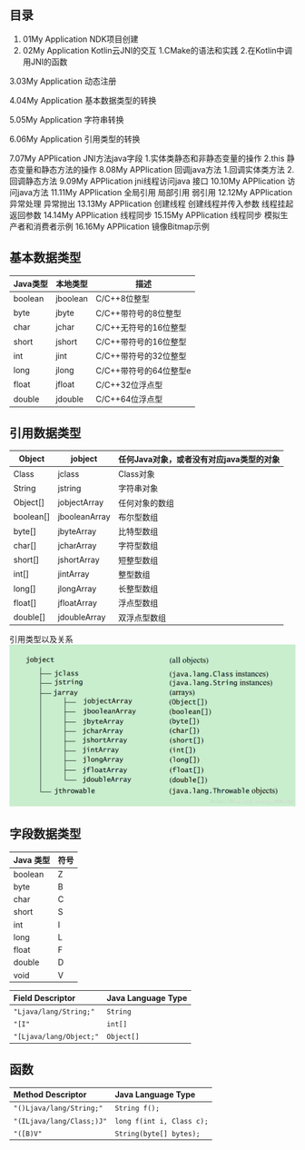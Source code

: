 ## 目录

1. 01My Application     NDK项目创建
2. 02My Application   Kotlin云JNI的交互
   1.CMake的语法和实践
   2.在Kotlin中调用JNI的函数

3.03My Application  动态注册  

4.04My Application  基本数据类型的转换

5.05My Application 字符串转换

6.06My Application  引用类型的转换

7.07My APPlication  JNI方法java字段
    1.实体类静态和非静态变量的操作
    2.this 静态变量和静态方法的操作
8.08My APPlication 回调java方法
   1.回调实体类方法
   2.回调静态方法
9.09My APPlication jni线程访问java 接口
10.10My APPlication  访问java方法
11.11My APPlication 全局引用 局部引用 弱引用
12.12My APPlication 异常处理 异常抛出
13.13My APPlication 创建线程 创建线程并传入参数  线程挂起返回参数
14.14My APPlication 线程同步
15.15My APPlication 线程同步 模拟生产者和消费者示例
16.16My APPlication 镜像Bitmap示例


## 基本数据类型

| Java类型  | 本地类型      | 描述                                     |
| --------- | ------------- | ---------------------------------------- |
| boolean   | jboolean      | C/C++8位整型                             |
| byte      | jbyte         | C/C++带符号的8位整型                     |
| char      | jchar         | C/C++无符号的16位整型                    |
| short     | jshort        | C/C++带符号的16位整型                    |
| int       | jint          | C/C++带符号的32位整型                    |
| long      | jlong         | C/C++带符号的64位整型e                   |
| float     | jfloat        | C/C++32位浮点型                          |
| double    | jdouble       | C/C++64位浮点型                          |



## 引用数据类型

| Object    | jobject       | 任何Java对象，或者没有对应java类型的对象 |
| --------- | ------------- | ---------------------------------------- |
| Class     | jclass        | Class对象                                |
| String    | jstring       | 字符串对象                               |
| Object[]  | jobjectArray  | 任何对象的数组                           |
| boolean[] | jbooleanArray | 布尔型数组                               |
| byte[]    | jbyteArray    | 比特型数组                               |
| char[]    | jcharArray    | 字符型数组                               |
| short[]   | jshortArray   | 短整型数组                               |
| int[]     | jintArray     | 整型数组                                 |
| long[]    | jlongArray    | 长整型数组                               |
| float[]   | jfloatArray   | 浮点型数组                               |
| double[]  | jdoubleArray  | 双浮点型数组                             |

引用类型以及关系
![img](README/20200625101918798.png)



## 字段数据类型

| Java 类型 | 符号 |
| --------- | ---- |
| boolean   | Z    |
| byte      | B    |
| char      | C    |
| short     | S    |
| int       | I    |
| long      | L    |
| float     | F    |
| double    | D    |
| void      | V    |

| Field Descriptor        | Java Language Type |
| :---------------------- | :----------------- |
| `"Ljava/lang/String;"`  | `String`           |
| `"[I"`                  | `int[]`            |
| `"[Ljava/lang/Object;"` | `Object[]`         |

## 函数

| Method Descriptor         | Java Language Type        |
| :------------------------ | :------------------------ |
| `"()Ljava/lang/String;"`  | `String f();`             |
| `"(ILjava/lang/Class;)J"` | `long f(int i, Class c);` |
| `"([B)V"`                 | `String(byte[] bytes);`   |